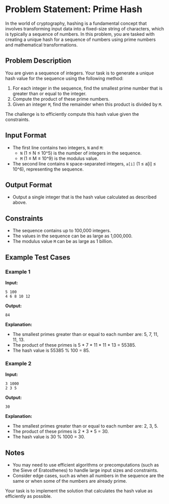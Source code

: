 # Problem Statement: Prime Hash

In the world of cryptography, hashing is a fundamental concept that involves transforming input data into a fixed-size string of characters, which is typically a sequence of numbers. In this problem, you are tasked with creating a unique hash for a sequence of numbers using prime numbers and mathematical transformations.

## Problem Description

You are given a sequence of integers. Your task is to generate a unique hash value for the sequence using the following method:

1. For each integer in the sequence, find the smallest prime number that is greater than or equal to the integer.
2. Compute the product of these prime numbers.
3. Given an integer `M`, find the remainder when this product is divided by `M`.

The challenge is to efficiently compute this hash value given the constraints.

## Input Format

- The first line contains two integers, `N` and `M`:
  - `N` (1 ≤ N ≤ 10^5) is the number of integers in the sequence.
  - `M` (1 ≤ M ≤ 10^9) is the modulus value.
- The second line contains `N` space-separated integers, `a[i]` (1 ≤ a[i] ≤ 10^6), representing the sequence.

## Output Format

- Output a single integer that is the hash value calculated as described above.

## Constraints

- The sequence contains up to 100,000 integers.
- The values in the sequence can be as large as 1,000,000.
- The modulus value `M` can be as large as 1 billion.

## Example Test Cases

### Example 1

**Input:**

```
5 100
4 6 8 10 12
```

**Output:**

```
84
```

**Explanation:**

- The smallest primes greater than or equal to each number are: 5, 7, 11, 11, 13.
- The product of these primes is 5 * 7 * 11 * 11 * 13 = 55385.
- The hash value is 55385 % 100 = 85.

### Example 2

**Input:**

```
3 1000
2 3 5
```

**Output:**

```
30
```

**Explanation:**

- The smallest primes greater than or equal to each number are: 2, 3, 5.
- The product of these primes is 2 * 3 * 5 = 30.
- The hash value is 30 % 1000 = 30.

## Notes

- You may need to use efficient algorithms or precomputations (such as the Sieve of Eratosthenes) to handle large input sizes and constraints.
- Consider edge cases, such as when all numbers in the sequence are the same or when some of the numbers are already prime.

Your task is to implement the solution that calculates the hash value as efficiently as possible.